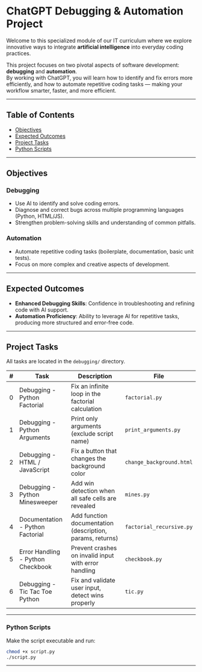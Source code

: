 # ChatGPT Debugging & Automation Project

Welcome to this specialized module of our IT curriculum where we explore innovative ways to integrate **artificial intelligence** into everyday coding practices.  

This project focuses on two pivotal aspects of software development: **debugging** and **automation**.  
By working with ChatGPT, you will learn how to identify and fix errors more efficiently, and how to automate repetitive coding tasks — making your workflow smarter, faster, and more efficient.  

---

## Table of Contents

- [Objectives](#Objectives)
- [Expected Outcomes](#Expected-Outcomes)
- [Project Tasks](#Project-Tasks)
- [Python Scripts](#Python-Scripts)

---

## Objectives

### Debugging
- Use AI to identify and solve coding errors.  
- Diagnose and correct bugs across multiple programming languages (Python, HTML/JS).  
- Strengthen problem-solving skills and understanding of common pitfalls.  

### Automation
- Automate repetitive coding tasks (boilerplate, documentation, basic unit tests).  
- Focus on more complex and creative aspects of development.  

---

## Expected Outcomes
- **Enhanced Debugging Skills**: Confidence in troubleshooting and refining code with AI support.  
- **Automation Proficiency**: Ability to leverage AI for repetitive tasks, producing more structured and error-free code.  

---

## Project Tasks

All tasks are located in the `debugging/` directory.  

| # | Task | Description | File |
|---|------|-------------|------|
| 0 | Debugging - Python Factorial | Fix an infinite loop in the factorial calculation | `factorial.py` |
| 1 | Debugging - Python Arguments | Print only arguments (exclude script name) | `print_arguments.py` |
| 2 | Debugging - HTML / JavaScript | Fix a button that changes the background color | `change_background.html` |
| 3 | Debugging - Python Minesweeper | Add win detection when all safe cells are revealed | `mines.py` |
| 4 | Documentation - Python Factorial | Add function documentation (description, params, returns) | `factorial_recursive.py` |
| 5 | Error Handling - Python Checkbook | Prevent crashes on invalid input with error handling | `checkbook.py` |
| 6 | Debugging - Tic Tac Toe Python | Fix and validate user input, detect wins properly | `tic.py` |

---


### Python Scripts

Make the script executable and run:
```bash
chmod +x script.py
./script.py
```

---
